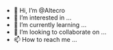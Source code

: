 - 👋 Hi, I’m @Altecro
- 👀 I’m interested in ...
- 🌱 I’m currently learning ...
- 💞️ I’m looking to collaborate on ...
- 📫 How to reach me ...

<!---
Altecro/Altecro is a ✨ special ✨ repository because its `README.md` (this file) appears on your GitHub profile.
You can click the Preview link to take a look at your changes.
--->
